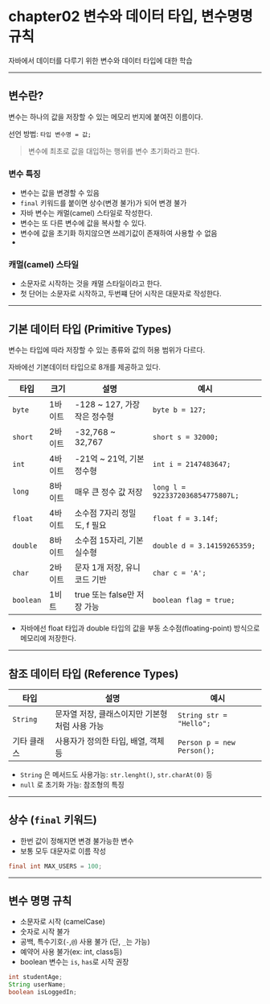 # chapter02 변수와 데이터 타입, 변수명명 규칙

자바에서 데이터를 다루기 위한 변수와 데이터 타입에 대한 학습

---

## 변수란?
변수는 하나의 값을 저장할 수 있는 메모리 번지에 붙여진 이름이다.

선언 방법: `타입 변수명 = 값;`
> 변수에 최초로 값을 대입하는 행위를 변수 초기화라고 한다.

### 변수 특징
- 변수는 값을 변경할 수 있음
- `final` 키워드를 붙이면 상수(변경 불가)가 되어 변경 불가
- 자바 변수는 캐멀(camel) 스타일로 작성한다.
- 변수는 또 다른 변수에 값을 복사할 수 있다.
- 변수에 값을 초기화 하지않으면 쓰레기값이 존재하여 사용할 수 없음
- 

### 캐멀(camel) 스타일
- 소문자로 시작하는 것을 캐멀 스타일이라고 한다.
- 첫 단어는 소문자로 시작하고, 두번쨰 단어 시작은 대문자로 작성한다.

---

## 기본 데이터 타입 (Primitive Types)
변수는 타입에 따라 저장할 수 있는 종류와 값의 허용 범위가 다르다.

자바에선 기본데이터 타입으로 8개를 제공하고 있다.

| 타입   | 크기     | 설명                        | 예시                      |
|--------|----------|-----------------------------|---------------------------|
| `byte` | 1바이트  | -128 ~ 127, 가장 작은 정수형 | `byte b = 127;`           |
| `short`| 2바이트  | -32,768 ~ 32,767             | `short s = 32000;`        |
| `int`  | 4바이트  | -21억 ~ 21억, 기본 정수형     | `int i = 2147483647;`     |
| `long` | 8바이트  | 매우 큰 정수 값 저장         | `long l = 9223372036854775807L;` |
| `float`| 4바이트  | 소수점 7자리 정밀도, f 필요   | `float f = 3.14f;`        |
| `double`| 8바이트 | 소수점 15자리, 기본 실수형   | `double d = 3.14159265359;` |
| `char` | 2바이트  | 문자 1개 저장, 유니코드 기반 | `char c = 'A';`           |
| `boolean`| 1비트  | true 또는 false만 저장 가능  | `boolean flag = true;`    |
- 자바에선 float 타입과 double 타입의 값을 부동 소수점(floating-point) 방식으로 메모리에 저장한다.

---

## 참조 데이터 타입 (Reference Types)
| 타입       | 설명                         | 예시                         |
| -------- | -------------------------- | -------------------------- |
| `String` | 문자열 저장, 클래스이지만 기본형처럼 사용 가능 | `String str = "Hello";`    |
| 기타 클래스   | 사용자가 정의한 타입, 배열, 객체 등      | `Person p = new Person();` |

- `String` 은 메서드도 사용가능: `str.lenght()`, `str.charAt(0)` 등
- `null` 로 초기화 가능: 참조형의 특징

---

## 상수 (`final` 키워드)
- 한번 값이 정해지면 변경 불가능한 변수
- 보통 모두 대문자로 이름 작성

```java
final int MAX_USERS = 100;
```

---

## 변수 명명 규칙
- 소문자로 시작 (camelCase)
- 숫자로 시작 불가
- 공백, 특수기호(`-`,`@`) 사용 불가 (단, `_`는 가능)
- 예약어 사용 불가(ex: int, class등)
- boolean 변수는 `is`, `has`로 시작 권장

```java
int studentAge;
String userName;
boolean isLoggedIn;
```

